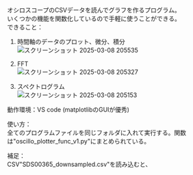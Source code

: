 オシロスコープのCSVデータを読んでグラフを作るプログラム。  
いくつかの機能を関数化しているので手軽に使うことができる。  
できること：  
  
1. 時間軸のデータのプロット、微分、積分  
![スクリーンショット 2025-03-08 205535](https://github.com/user-attachments/assets/d1a6c300-bd35-4be5-bd68-382806b7ebd5)
  
2. FFT  
![スクリーンショット 2025-03-08 205327](https://github.com/user-attachments/assets/71b0bd59-3412-4cea-b339-73f99ac780b8)
  
3. スペクトログラム  
![スクリーンショット 2025-03-08 205153](https://github.com/user-attachments/assets/25009463-b1a5-4834-97de-0fcf63576d03)
  
動作環境：VS code (matplotlibのGUIが優秀)  
  
使い方：  
全てのプログラムファイルを同じフォルダに入れて実行する。関数は"oscillo_plotter_func_v1.py"にまとめられている。  
  
補足：  
CSV"SDS00365_downsampled.csv"を読み込むと、
